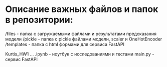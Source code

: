 # Описание важных файлов и папок в репозитории:
/files - папка с загружаемыми файлами и результатами предсказания модели
/pickle - папка с pickle файлами модели, scaler и OneHotEncoder
/templates - папка с html формами для сервиса FastAPI

Kurtis_HW1 ... .ipynb - ноутбук с исследованиями и тестами
main.py - сервис FastAPI


